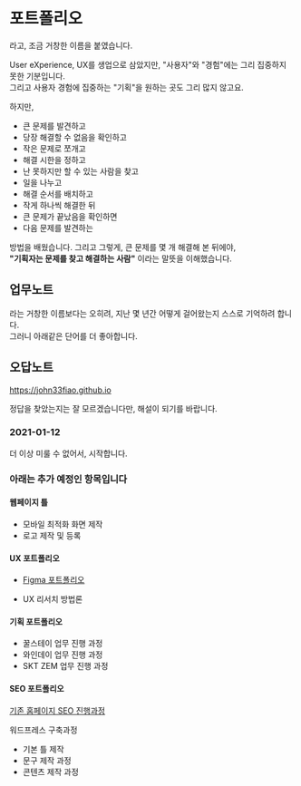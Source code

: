 # 포트폴리오
라고, 조금 거창한 이름을 붙였습니다. 

User eXperience, UX를 생업으로 삼았지만, "사용자"와 "경험"에는 그리 집중하지 못한 기분입니다.   
그리고 사용자 경험에 집중하는 "기획"을 원하는 곳도 그리 많지 않고요. 

하지만,
- 큰 문제를 발견하고
- 당장 해결할 수 없음을 확인하고
- 작은 문제로 쪼개고
- 해결 시한을 정하고
- 난 못하지만 할 수 있는 사람을 찾고
- 일을 나누고
- 해결 순서를 배치하고
- 작게 하나씩 해결한 뒤
- 큰 문제가 끝났음을 확인하면
- 다음 문제를 발견하는

방법을 배웠습니다. 그리고 그렇게, 큰 문제를 몇 개 해결해 본 뒤에야,   
**"기획자는 문제를 찾고 해결하는 사람"** 이라는 말뜻을 이해했습니다.

## 업무노트
라는 거창한 이름보다는 오히려, 지난 몇 년간 어떻게 걸어왔는지 스스로 기억하려 합니다.    
그러니 아래같은 단어를 더 좋아합니다. 

## 오답노트
https://john33fiao.github.io

정답을 찾았는지는 잘 모르겠습니다만, 해설이 되기를 바랍니다. 

### 2021-01-12
더 이상 미룰 수 없어서, 시작합니다. 

### 아래는 추가 예정인 항목입니다

#### 웹페이지 틀

- 모바일 최적화 화면 제작
- 로고 제작 및 등록

#### UX 포트폴리오
- [Figma 포트폴리오](https://john33fiao.github.io/uxdesign/)
<!-- 스크린샷 제작 및 등록 -->
<!-- - ~~개요 작성~~ 완료
    - 자료 수집
    - 콘텐츠 제작
    - 검수 -->
<!-- - XD 포트폴리오 스크린샷 제작 및 등록 -->
- UX 리서치 방법론

#### 기획 포트폴리오
- 꿀스테이 업무 진행 과정
- 와인데이 업무 진행 과정
- SKT ZEM 업무 진행 과정

#### SEO 포트폴리오

[기존 홈페이지 SEO 진행과정](https://john33fiao.github.io/web-marketing/)

워드프레스 구축과정
- 기본 틀 제작
- 문구 제작 과정
- 콘텐츠 제작 과정
